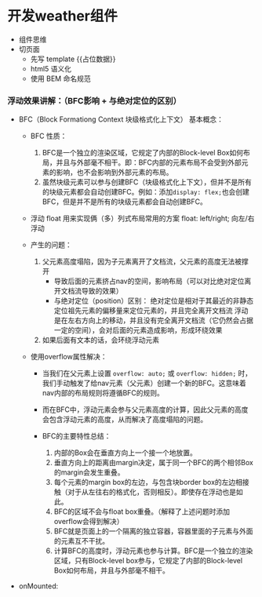 # 开发weather组件

- 组件思维
- 切页面
   - 先写 template {{占位数据}}  
   - html5 语义化
   - 使用 BEM 命名规范

### 浮动效果讲解：（BFC影响 + 与绝对定位的区别）
- BFC（Block Formationg Context 块级格式化上下文） 基本概念：
   - BFC 性质：    
        1. BFC是一个独立的渲染区域，它规定了内部的Block-level Box如何布局，并且与外部毫不相干。即：BFC内部的元素布局不会受到外部元素的影响，也不会影响到外部元素的布局。
        2. 虽然块级元素可以参与创建BFC（块级格式化上下文），但并不是所有的块级元素都会自动创建BFC。例如：添加`display: flex;`也会创建BFC，但是并不是所有的块级元素都会自动创建BFC。

   - 浮动 float 用来实现俩（多）列式布局常用的方案
        float: left/right; 向左/右浮动
   - 产生的问题：
        1. 父元素高度塌陷，因为子元素离开了文档流，父元素的高度无法被撑开
           - 导致后面的元素挤占nav的空间，影响布局（可以对比绝对定位离开文档流导致的效果）
           - 与绝对定位（position）区别：
                绝对定位是相对于其最近的非静态定位祖先元素的偏移量来定位元素的，并且完全离开文档流
                浮动是在左右方向上的移动，并且没有完全离开文档流（它仍然会占据一定的空间），会对后面的元素造成影响，形成环绕效果
        2. 如果后面有文本的话，会环绕浮动元素

   - 使用overflow属性解决：
       - 当我们在父元素上设置 `overflow: auto;` 或 `overflow: hidden;` 时，我们手动触发了给nav元素（父元素）创建一个新的BFC。这意味着nav内部的布局规则将遵循BFC的规则。
       - 而在BFC中，浮动元素会参与父元素高度的计算，因此父元素的高度会包含浮动元素的高度，从而解决了高度塌陷的问题。  

       - BFC的主要特性总结：
            1. 内部的Box会在垂直方向上一个接一个地放置。
            2. 垂直方向上的距离由margin决定，属于同一个BFC的两个相邻Box的margin会发生重叠。
            3. 每个元素的margin box的左边，与包含块border box的左边相接触（对于从左往右的格式化，否则相反）。即使存在浮动也是如此。
            4. BFC的区域不会与float box重叠。（解释了上述问题时添加overflow会得到解决）
            5. BFC就是页面上的一个隔离的独立容器，容器里面的子元素与外面的元素互不干扰。
            6. 计算BFC的高度时，浮动元素也参与计算。BFC是一个独立的渲染区域，只有Block-level box参与，它规定了内部的Block-level Box如何布局，并且与外部毫不相干。


- onMounted:


